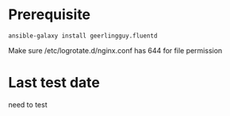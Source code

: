 # Prerequisite
```
ansible-galaxy install geerlingguy.fluentd
```
Make sure /etc/logrotate.d/nginx.conf has 644 for file permission

# Last test date
need to test
